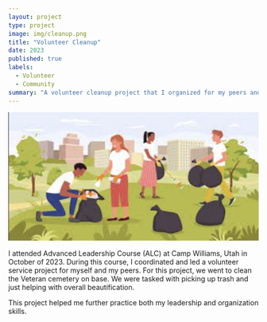 ```yaml
---
layout: project
type: project
image: img/cleanup.png
title: "Volunteer Cleanup"
date: 2023
published: true
labels:
  - Volunteer
  - Community
summary: "A volunteer cleanup project that I organized for my peers and I."
---
```


<img class="img-fluid" src="../img/volunteer-cleanup/cleanup-cartoon.png">

I attended Advanced Leadership Course (ALC) at Camp Williams, Utah in October of 2023. During this course, I coordinated and led a volunteer service project for myself and my peers. For this project, we went to clean the Veteran cemetery on base. We were tasked with picking up trash and just helping with overall beautification. 

This project helped me further practice both my leadership and organization skills.

 

